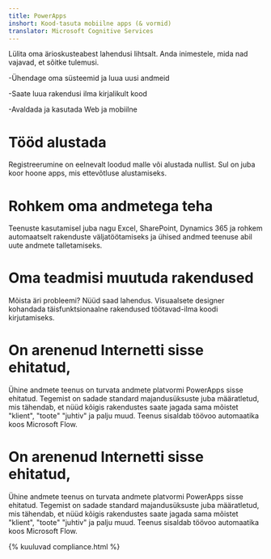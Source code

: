 ```yaml
---
title: PowerApps
inshort: Kood-tasuta mobiilne apps (& vormid)
translator: Microsoft Cognitive Services
---
```


Lülita oma ärioskusteabest lahendusi lihtsalt. Anda inimestele, mida nad vajavad, et sõitke tulemusi.

-Ühendage oma süsteemid ja luua uusi andmeid

-Saate luua rakendusi ilma kirjalikult kood

-Avaldada ja kasutada Web ja mobiilne

# Tööd alustada
Registreerumine on eelnevalt loodud malle või alustada nullist. Sul on juba koor hoone apps, mis ettevõtluse alustamiseks.

# Rohkem oma andmetega teha
Teenuste kasutamisel juba nagu Excel, SharePoint, Dynamics 365 ja rohkem automaatselt rakenduste väljatöötamiseks ja ühised andmed teenuse abil uute andmete talletamiseks.

# Oma teadmisi muutuda rakendused
Mõista äri probleemi? Nüüd saad lahendus. Visuaalsete designer kohandada täisfunktsionaalne rakendused töötavad-ilma koodi kirjutamiseks.

# On arenenud Internetti sisse ehitatud,
Ühine andmete teenus on turvata andmete platvormi PowerApps sisse ehitatud. Tegemist on sadade standard majandusüksuste juba määratletud, mis tähendab, et nüüd kõigis rakendustes saate jagada sama mõistet "klient", "toote" "juhtiv" ja palju muud. Teenus sisaldab töövoo automaatika koos Microsoft Flow.

# On arenenud Internetti sisse ehitatud,
Ühine andmete teenus on turvata andmete platvormi PowerApps sisse ehitatud. Tegemist on sadade standard majandusüksuste juba määratletud, mis tähendab, et nüüd kõigis rakendustes saate jagada sama mõistet "klient", "toote" "juhtiv" ja palju muud. Teenus sisaldab töövoo automaatika koos Microsoft Flow.

{% kuuluvad compliance.html %}

